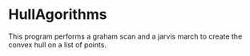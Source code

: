# HullAgorithms

This program performs a graham scan and a jarvis march to create the convex hull on a list of points. 
